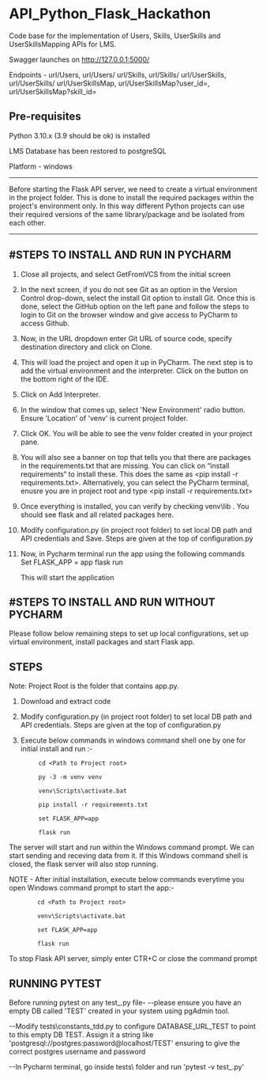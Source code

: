 # API_Python_Flask_Hackathon

Code base for the implementation of Users, Skills, UserSkills and UserSkillsMapping APIs for LMS. 

Swagger launches on http://127.0.0.1:5000/

Endpoints - 
url/Users, url/Users/<id>
url/Skills, url/Skills/<id>
url/UserSkills, url/UserSkills/<id>
url/UserSkillsMap, url/UserSkillsMap?user_id=<id>, url/UserSkillsMap?skill_id=<id>

Pre-requisites
-------------- 

Python 3.10.x (3.9 should be ok) is installed

LMS Database has been restored to postgreSQL

Platform  - windows

***********************************************************************************************************************
Before starting the Flask API server, we need to create a virtual environment in the project folder. This is done to install 
the required packages within the project's environment only. In this way different Python projects can use their required 
versions of the same library/package and be isolated from each other.
***********************************************************************************************************************

#STEPS TO INSTALL AND RUN IN PYCHARM
-----------------------------------------
1. Close all projects, and select GetFromVCS from the initial screen
2. In the next screen, if you do not see Git as an option in the Version Control drop-down, select the install Git option to install Git.
   Once this is done, select the GitHub option on the left pane and follow the steps to login to Git on the browser window and give access to PyCharm to access Github.
3. Now, in the URL dropdown enter Git URL of source code, specify destination directory and click on Clone.
4. This will load the project and open it up in PyCharm. The next step is to add the virtual environment and the interpreter. Click on the <No Interpreter> button on the bottom    right of the IDE.
5. Click on Add Interpreter.
6. In the window that comes up, select 'New Environment' radio button. Ensure 'Location' of 'venv' is current project folder.
7. Click OK. You will be able to see the venv folder created in your project pane.
8. You will also see a banner on top that tells you that there are packages in the requirements.txt that are missing. You can click on “install requirements“ to install these. 
This does the same as <pip install -r requirements.txt>. Alternatively, you can select the PyCharm terminal, enusre you are in project root and type <pip install -r requirements.txt>
9. Once everything is installed, you can verify by checking venv\lib . You should see flask and all related packages here.
10. Modify configuration.py (in project root folder) to set local DB path and API credentials and Save. Steps are given at the top of configuration.py 
11. Now, in Pycharm terminal run the app using the following commands	
    Set FLASK_APP = app
    flask run     
            
    This will start the application 
            

#STEPS TO INSTALL AND RUN WITHOUT PYCHARM
-----------------------------------------
Please follow below remaining steps to set up local configurations, set up virtual environment, install packages and start Flask app.

STEPS
------
Note: Project Root is the folder that contains app.py. 

1. Download and extract code

2. Modify configuration.py (in project root folder) to set local DB path and API credentials. Steps are given at the top of configuration.py 

3. Execute below commands in windows command shell one by one for initial install and run :-

            cd <Path to Project root>
            
            py -3 -m venv venv

            venv\Scripts\activate.bat

            pip install -r requirements.txt

            set FLASK_APP=app

            flask run

The server will start and run within the Windows command prompt. 
We can start sending and receving data from it.
If this Windows command shell is closed,  the flask server will also stop running.

NOTE - After initial installation, execute below commands everytime you open Windows command prompt to start the app:-

            cd <Path to Project root>

            venv\Scripts\activate.bat

            set FLASK_APP=app

            flask run


To stop Flask API server, simply enter CTR+C or close the command prompt


RUNNING PYTEST
--------------
Before running pytest on any test_<filename>.py file-
--please ensure you have an empty DB called 'TEST' created in your system using pgAdmin tool. 
   
--Modify tests\constants_tdd.py to configure DATABASE_URL_TEST to point to this empty DB TEST.
    Assign it a string like 'postgresql://postgres:password@localhost/TEST' ensuring to give the correct 
    postgres username and password 
   
--In Pycharm terminal, go inside tests\ folder and run 'pytest -v test_<filename>.py'
